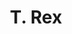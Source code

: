 ---
title: "T. Rex"
summary: "T. Rex were an English rock band, formed in 1967 by singer-songwriter and guitarist Marc Bolan, who was their leader, frontman and only consistent member. Though initially associated with the psychedelic folk genre, Bolan began to change the band's style towards electric rock in 1969, and shortened their name to T. Rex the following year. This development culminated in 1970 with their first hit single \"Ride a White Swan\", and the group soon became pioneers of the glam rock movement.
From 1970 to 1973, T. Rex encountered a popularity in the UK comparable to that of the Beatles, with a run of eleven singles in the UK top ten. They scored four UK number one hits, \"Hot Love\", \"Get It On\", \"Telegram Sam\" and \"Metal Guru\". The band's 1971 album Electric Warrior received critical acclaim, reached number 1 in the UK and became a landmark album in glam rock. The 1972 follow-up, The Slider, entered the top 20 in the US. Bolstering their style with soul music, funk and gospel, the band released Tanx in 1973 which reached the top 5 in several countries. From 1974, T. Rex's appeal began to wane, though the band continued releasing albums. Their subsequent releases blended rock with R&B and occasionally even disco.
In 1977, Bolan died in a car crash several months after the release of the group's final studio album Dandy in the Underworld, and the group disbanded. T. Rex have continued to influence a variety of subsequent artists. The band was inducted into the Rock and Roll Hall of Fame in 2020."
slug: "t-rex"
image: "t-rex.jpg"
apple_music_artist_url: "https://music.apple.com/gb/artist/t-rex/5132974"
wikipedia_url: "https://en.wikipedia.org/wiki/T._Rex_(band)"
---